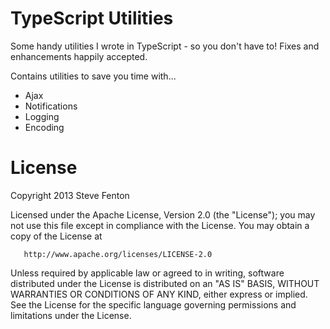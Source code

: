 TypeScript Utilities
====================

Some handy utilities I wrote in TypeScript - so you don't have to! Fixes and enhancements happily accepted.

Contains utilities to save you time with...

- Ajax
- Notifications
- Logging
- Encoding

License
=======

   Copyright 2013 Steve Fenton

   Licensed under the Apache License, Version 2.0 (the "License");
   you may not use this file except in compliance with the License.
   You may obtain a copy of the License at

       http://www.apache.org/licenses/LICENSE-2.0

   Unless required by applicable law or agreed to in writing, software
   distributed under the License is distributed on an "AS IS" BASIS,
   WITHOUT WARRANTIES OR CONDITIONS OF ANY KIND, either express or implied.
   See the License for the specific language governing permissions and
   limitations under the License.
